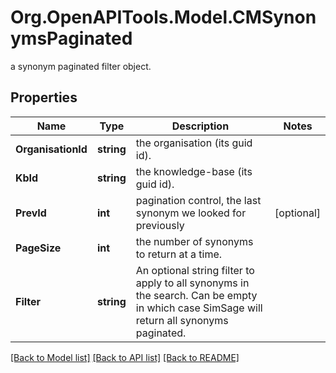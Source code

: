 # Org.OpenAPITools.Model.CMSynonymsPaginated
a synonym paginated filter object.

## Properties

Name | Type | Description | Notes
------------ | ------------- | ------------- | -------------
**OrganisationId** | **string** | the organisation (its guid id). | 
**KbId** | **string** | the knowledge-base (its guid id). | 
**PrevId** | **int** | pagination control, the last synonym we looked for previously | [optional] 
**PageSize** | **int** | the number of synonyms to return at a time. | 
**Filter** | **string** | An optional string filter to apply to all synonyms in the search.  Can be empty in which case SimSage will return all synonyms paginated. | 

[[Back to Model list]](../README.md#documentation-for-models) [[Back to API list]](../README.md#documentation-for-api-endpoints) [[Back to README]](../README.md)

